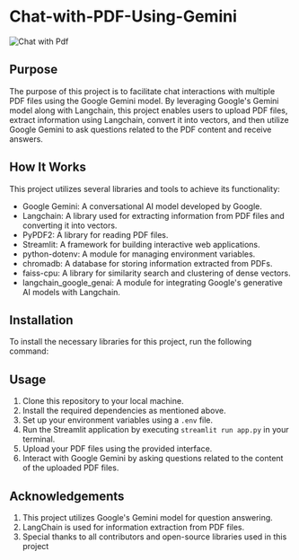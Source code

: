 # Chat-with-PDF-Using-Gemini
![Chat with Pdf](https://github.com/Aakash109-hub/Chat-with-PDF-Using-Gemini/assets/132472466/2046e717-1541-450f-b447-f5d748f3d330)

## Purpose
The purpose of this project is to facilitate chat interactions with multiple PDF files using the Google Gemini model. By leveraging Google's Gemini model along with Langchain, this project enables users to upload PDF files, extract information using Langchain, convert it into vectors, and then utilize Google Gemini to ask questions related to the PDF content and receive answers.

## How It Works
This project utilizes several libraries and tools to achieve its functionality:
- Google Gemini: A conversational AI model developed by Google.
- Langchain: A library used for extracting information from PDF files and converting it into vectors.
- PyPDF2: A library for reading PDF files.
- Streamlit: A framework for building interactive web applications.
- python-dotenv: A module for managing environment variables.
- chromadb: A database for storing information extracted from PDFs.
- faiss-cpu: A library for similarity search and clustering of dense vectors.
- langchain_google_genai: A module for integrating Google's generative AI models with Langchain.

## Installation
To install the necessary libraries for this project, run the following command:


## Usage
1. Clone this repository to your local machine.
2. Install the required dependencies as mentioned above.
3. Set up your environment variables using a `.env` file.
4. Run the Streamlit application by executing `streamlit run app.py` in your terminal.
5. Upload your PDF files using the provided interface.
6. Interact with Google Gemini by asking questions related to the content of the uploaded PDF files.

## Acknowledgements
1. This project utilizes Google's Gemini model for question answering.
2. LangChain is used for information extraction from PDF files.
3. Special thanks to all contributors and open-source libraries used in this project


